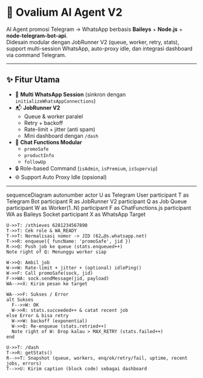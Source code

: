 # 🤖 Ovalium AI Agent V2

AI Agent promosi Telegram → WhatsApp berbasis **Baileys** + **Node.js** + **node-telegram-bot-api**.  
Didesain modular dengan JobRunner V2 (queue, worker, retry, stats), support multi-session WhatsApp, auto-proxy idle, dan integrasi dashboard via command Telegram.

---

## ✨ Fitur Utama
- 🚀 **Multi WhatsApp Session** (sinkron dengan `initializeWhatsAppConnections`)
- 📬 **JobRunner V2**
  - Queue & worker paralel
  - Retry + backoff
  - Rate-limit + jitter (anti spam)
  - Mini dashboard dengan `/dash`
- 💬 **Chat Functions Modular**
  - `promoSafe`
  - `productInfo`
  - `followUp`
- 🔒 Role-based Command (`isAdmin`, `isPremium`, `isSupervip`)
- 🌐 Support Auto Proxy Idle (opsional)

---

sequenceDiagram
    autonumber
    actor U as Telegram User
    participant T as Telegram Bot
    participant R as JobRunner V2
    participant Q as Job Queue
    participant W as Worker(1..N)
    participant F as ChatFunctions.js
    participant WA as Baileys Socket
    participant X as WhatsApp Target

    U->>T: /xthieves 6281234567890
    T->>T: Cek role & WA_READY
    T->>T: Normalisasi nomor -> JID (62…@s.whatsapp.net)
    T->>R: enqueue({ funcName: 'promoSafe', jid })
    R->>Q: Push job ke queue (stats.enqueued++)
    Note right of Q: Menunggu worker siap

    W->>Q: Ambil job
    W->>W: Rate-limit + jitter + (optional) idlePing()
    W->>F: Call promoSafe(sock, jid)
    F->>WA: sock.sendMessage(jid, payload)
    WA-->>X: Kirim pesan ke target

    WA-->>F: Sukses / Error
    alt Sukses
      F-->>W: OK
      W->>R: stats.succeeded++ & catat recent job
    else Error & bisa retry
      W->>W: backoff (exponential)
      W->>Q: Re-enqueue (stats.retried++)
      Note right of W: Drop kalau > MAX_RETRY (stats.failed++)
    end

    U->>T: /dash
    T->>R: getStats()
    R-->>T: Snapshot (queue, workers, enq/ok/retry/fail, uptime, recent jobs, errors)
    T-->>U: Kirim caption (block code) sebagai dashboard
